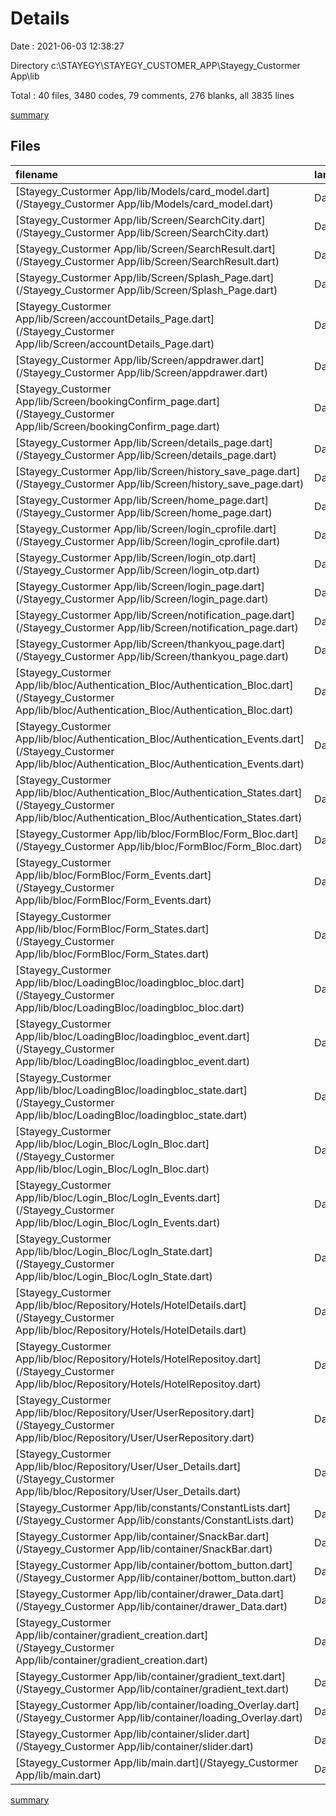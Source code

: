 # Details

Date : 2021-06-03 12:38:27

Directory c:\STAYEGY\STAYEGY_CUSTOMER_APP\Stayegy_Custormer App\lib

Total : 40 files,  3480 codes, 79 comments, 276 blanks, all 3835 lines

[summary](results.md)

## Files
| filename | language | code | comment | blank | total |
| :--- | :--- | ---: | ---: | ---: | ---: |
| [Stayegy_Custormer App/lib/Models/card_model.dart](/Stayegy_Custormer App/lib/Models/card_model.dart) | Dart | 109 | 11 | 5 | 125 |
| [Stayegy_Custormer App/lib/Screen/SearchCity.dart](/Stayegy_Custormer App/lib/Screen/SearchCity.dart) | Dart | 78 | 2 | 4 | 84 |
| [Stayegy_Custormer App/lib/Screen/SearchResult.dart](/Stayegy_Custormer App/lib/Screen/SearchResult.dart) | Dart | 102 | 2 | 6 | 110 |
| [Stayegy_Custormer App/lib/Screen/Splash_Page.dart](/Stayegy_Custormer App/lib/Screen/Splash_Page.dart) | Dart | 10 | 0 | 2 | 12 |
| [Stayegy_Custormer App/lib/Screen/accountDetails_Page.dart](/Stayegy_Custormer App/lib/Screen/accountDetails_Page.dart) | Dart | 258 | 23 | 6 | 287 |
| [Stayegy_Custormer App/lib/Screen/appdrawer.dart](/Stayegy_Custormer App/lib/Screen/appdrawer.dart) | Dart | 105 | 0 | 2 | 107 |
| [Stayegy_Custormer App/lib/Screen/bookingConfirm_page.dart](/Stayegy_Custormer App/lib/Screen/bookingConfirm_page.dart) | Dart | 375 | 4 | 3 | 382 |
| [Stayegy_Custormer App/lib/Screen/details_page.dart](/Stayegy_Custormer App/lib/Screen/details_page.dart) | Dart | 525 | 11 | 12 | 548 |
| [Stayegy_Custormer App/lib/Screen/history_save_page.dart](/Stayegy_Custormer App/lib/Screen/history_save_page.dart) | Dart | 68 | 0 | 3 | 71 |
| [Stayegy_Custormer App/lib/Screen/home_page.dart](/Stayegy_Custormer App/lib/Screen/home_page.dart) | Dart | 153 | 13 | 4 | 170 |
| [Stayegy_Custormer App/lib/Screen/login_cprofile.dart](/Stayegy_Custormer App/lib/Screen/login_cprofile.dart) | Dart | 281 | 5 | 7 | 293 |
| [Stayegy_Custormer App/lib/Screen/login_otp.dart](/Stayegy_Custormer App/lib/Screen/login_otp.dart) | Dart | 119 | 0 | 5 | 124 |
| [Stayegy_Custormer App/lib/Screen/login_page.dart](/Stayegy_Custormer App/lib/Screen/login_page.dart) | Dart | 143 | 4 | 7 | 154 |
| [Stayegy_Custormer App/lib/Screen/notification_page.dart](/Stayegy_Custormer App/lib/Screen/notification_page.dart) | Dart | 68 | 0 | 3 | 71 |
| [Stayegy_Custormer App/lib/Screen/thankyou_page.dart](/Stayegy_Custormer App/lib/Screen/thankyou_page.dart) | Dart | 91 | 0 | 3 | 94 |
| [Stayegy_Custormer App/lib/bloc/Authentication_Bloc/Authentication_Bloc.dart](/Stayegy_Custormer App/lib/bloc/Authentication_Bloc/Authentication_Bloc.dart) | Dart | 48 | 0 | 8 | 56 |
| [Stayegy_Custormer App/lib/bloc/Authentication_Bloc/Authentication_Events.dart](/Stayegy_Custormer App/lib/bloc/Authentication_Bloc/Authentication_Events.dart) | Dart | 27 | 0 | 10 | 37 |
| [Stayegy_Custormer App/lib/bloc/Authentication_Bloc/Authentication_States.dart](/Stayegy_Custormer App/lib/bloc/Authentication_Bloc/Authentication_States.dart) | Dart | 12 | 0 | 7 | 19 |
| [Stayegy_Custormer App/lib/bloc/FormBloc/Form_Bloc.dart](/Stayegy_Custormer App/lib/bloc/FormBloc/Form_Bloc.dart) | Dart | 81 | 0 | 12 | 93 |
| [Stayegy_Custormer App/lib/bloc/FormBloc/Form_Events.dart](/Stayegy_Custormer App/lib/bloc/FormBloc/Form_Events.dart) | Dart | 24 | 0 | 11 | 35 |
| [Stayegy_Custormer App/lib/bloc/FormBloc/Form_States.dart](/Stayegy_Custormer App/lib/bloc/FormBloc/Form_States.dart) | Dart | 22 | 0 | 15 | 37 |
| [Stayegy_Custormer App/lib/bloc/LoadingBloc/loadingbloc_bloc.dart](/Stayegy_Custormer App/lib/bloc/LoadingBloc/loadingbloc_bloc.dart) | Dart | 45 | 0 | 10 | 55 |
| [Stayegy_Custormer App/lib/bloc/LoadingBloc/loadingbloc_event.dart](/Stayegy_Custormer App/lib/bloc/LoadingBloc/loadingbloc_event.dart) | Dart | 11 | 0 | 5 | 16 |
| [Stayegy_Custormer App/lib/bloc/LoadingBloc/loadingbloc_state.dart](/Stayegy_Custormer App/lib/bloc/LoadingBloc/loadingbloc_state.dart) | Dart | 16 | 0 | 7 | 23 |
| [Stayegy_Custormer App/lib/bloc/Login_Bloc/LogIn_Bloc.dart](/Stayegy_Custormer App/lib/bloc/Login_Bloc/LogIn_Bloc.dart) | Dart | 111 | 0 | 15 | 126 |
| [Stayegy_Custormer App/lib/bloc/Login_Bloc/LogIn_Events.dart](/Stayegy_Custormer App/lib/bloc/Login_Bloc/LogIn_Events.dart) | Dart | 32 | 0 | 14 | 46 |
| [Stayegy_Custormer App/lib/bloc/Login_Bloc/LogIn_State.dart](/Stayegy_Custormer App/lib/bloc/Login_Bloc/LogIn_State.dart) | Dart | 53 | 0 | 21 | 74 |
| [Stayegy_Custormer App/lib/bloc/Repository/Hotels/HotelDetails.dart](/Stayegy_Custormer App/lib/bloc/Repository/Hotels/HotelDetails.dart) | Dart | 36 | 0 | 4 | 40 |
| [Stayegy_Custormer App/lib/bloc/Repository/Hotels/HotelRepositoy.dart](/Stayegy_Custormer App/lib/bloc/Repository/Hotels/HotelRepositoy.dart) | Dart | 28 | 0 | 9 | 37 |
| [Stayegy_Custormer App/lib/bloc/Repository/User/UserRepository.dart](/Stayegy_Custormer App/lib/bloc/Repository/User/UserRepository.dart) | Dart | 82 | 0 | 18 | 100 |
| [Stayegy_Custormer App/lib/bloc/Repository/User/User_Details.dart](/Stayegy_Custormer App/lib/bloc/Repository/User/User_Details.dart) | Dart | 34 | 0 | 4 | 38 |
| [Stayegy_Custormer App/lib/constants/ConstantLists.dart](/Stayegy_Custormer App/lib/constants/ConstantLists.dart) | Dart | 35 | 0 | 2 | 37 |
| [Stayegy_Custormer App/lib/container/SnackBar.dart](/Stayegy_Custormer App/lib/container/SnackBar.dart) | Dart | 14 | 0 | 2 | 16 |
| [Stayegy_Custormer App/lib/container/bottom_button.dart](/Stayegy_Custormer App/lib/container/bottom_button.dart) | Dart | 32 | 0 | 4 | 36 |
| [Stayegy_Custormer App/lib/container/drawer_Data.dart](/Stayegy_Custormer App/lib/container/drawer_Data.dart) | Dart | 39 | 0 | 4 | 43 |
| [Stayegy_Custormer App/lib/container/gradient_creation.dart](/Stayegy_Custormer App/lib/container/gradient_creation.dart) | Dart | 16 | 1 | 5 | 22 |
| [Stayegy_Custormer App/lib/container/gradient_text.dart](/Stayegy_Custormer App/lib/container/gradient_text.dart) | Dart | 24 | 0 | 4 | 28 |
| [Stayegy_Custormer App/lib/container/loading_Overlay.dart](/Stayegy_Custormer App/lib/container/loading_Overlay.dart) | Dart | 27 | 0 | 3 | 30 |
| [Stayegy_Custormer App/lib/container/slider.dart](/Stayegy_Custormer App/lib/container/slider.dart) | Dart | 79 | 0 | 6 | 85 |
| [Stayegy_Custormer App/lib/main.dart](/Stayegy_Custormer App/lib/main.dart) | Dart | 67 | 3 | 4 | 74 |

[summary](results.md)